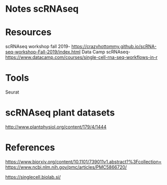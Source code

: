 # Notes scRNAseq

# Resources
scRNAseq workshop fall 2019- https://crazyhottommy.github.io/scRNA-seq-workshop-Fall-2019/index.html
Data Camp scRNAseq- https://www.datacamp.com/courses/single-cell-rna-seq-workflows-in-r





# Tools
Seurat


# scRNAseq plant datasets
http://www.plantphysiol.org/content/179/4/1444

# References
https://www.biorxiv.org/content/10.1101/739011v1.abstract?%3Fcollection=
https://www.ncbi.nlm.nih.gov/pmc/articles/PMC5866720/

https://singlecell.biolab.si/
